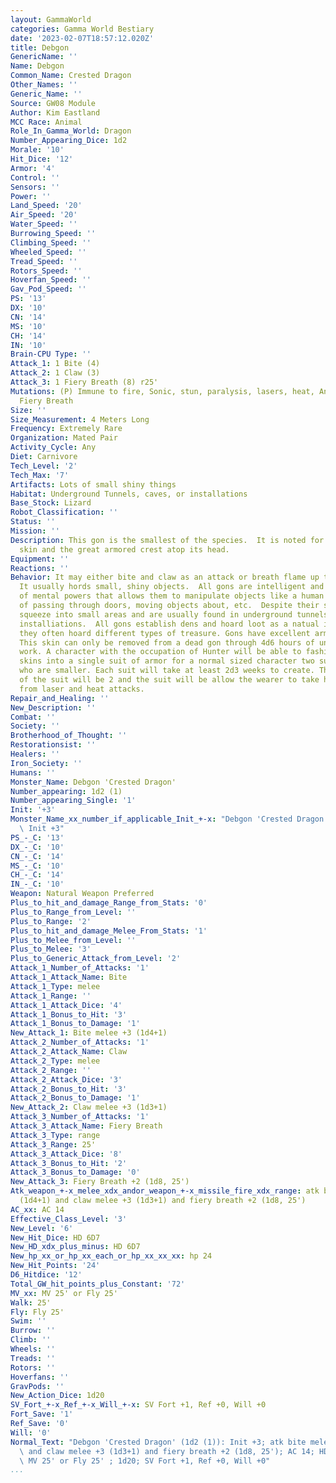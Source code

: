 ```yaml
---
layout: GammaWorld
categories: Gamma World Bestiary
date: '2023-02-07T18:57:12.020Z'
title: Debgon
GenericName: ''
Name: Debgon
Common_Name: Crested Dragon
Other_Names: ''
Generic_Name: ''
Source: GW08 Module
Author: Kim Eastland
MCC Race: Animal
Role_In_Gamma_World: Dragon
Number_Appearing_Dice: 1d2
Morale: '10'
Hit_Dice: '12'
Armor: '4'
Control: ''
Sensors: ''
Power: ''
Land_Speed: '20'
Air_Speed: '20'
Water_Speed: ''
Burrowing_Speed: ''
Climbing_Speed: ''
Wheeled_Speed: ''
Tread_Speed: ''
Rotors_Speed: ''
Hoverfan_Speed: ''
Gav_Pod_Speed: ''
PS: '13'
DX: '10'
CN: '14'
MS: '10'
CH: '14'
IN: '10'
Brain-CPU Type: ''
Attack_1: 1 Bite (4)
Attack_2: 1 Claw (3)
Attack_3: 1 Fiery Breath (8) r25'
Mutations: (P) Immune to fire, Sonic, stun, paralysis, lasers, heat, Anti-Life Leech,
  Fiery Breath
Size: ''
Size_Measurement: 4 Meters Long
Frequency: Extremely Rare
Organization: Mated Pair
Activity_Cycle: Any
Diet: Carnivore
Tech_Level: '2'
Tech_Max: '7'
Artifacts: Lots of small shiny things
Habitat: Underground Tunnels, caves, or installations
Base_Stock: Lizard
Robot_Classification: ''
Status: ''
Mission: ''
Description: This gon is the smallest of the species.  It is noted for its red speckled
  skin and the great armored crest atop its head.
Equipment: ''
Reactions: ''
Behavior: It may either bite and claw as an attack or breath flame up to 25 feet.
  It usually hords small, shiny objects.  All gons are intelligent and have some form
  of mental powers that allows them to manipulate objects like a human for the purpose
  of passing through doors, moving objects about, etc.  Despite their size they can
  squeeze into small areas and are usually found in underground tunnels, caves, or
  installiations.  All gons establish dens and hoard loot as a natual instinct, though
  they often hoard different types of treasure. Gons have excellent armor-like skin.
  This skin can only be removed from a dead gon through 4d6 hours of uninterupted
  work. A character with the occupation of Hunter will be able to fashion one of these
  skins into a single suit of armor for a normal sized character two suits for characters
  who are smaller. Each suit will take at least 2d3 weeks to create. The armor class
  of the suit will be 2 and the suit will be allow the wearer to take half damage
  from laser and heat attacks.
Repair_and_Healing: ''
New_Description: ''
Combat: ''
Society: ''
Brotherhood_of_Thought: ''
Restorationsist: ''
Healers: ''
Iron_Society: ''
Humans: ''
Monster_Name: Debgon 'Crested Dragon'
Number_appearing: 1d2 (1)
Number_appearing_Single: '1'
Init: '+3'
Monster_Name_xx_number_if_applicable_Init_+-x: "Debgon 'Crested Dragon' (1d2 (1)):\
  \ Init +3"
PS_-_C: '13'
DX_-_C: '10'
CN_-_C: '14'
MS_-_C: '10'
CH_-_C: '14'
IN_-_C: '10'
Weapon: Natural Weapon Preferred
Plus_to_hit_and_damage_Range_from_Stats: '0'
Plus_to_Range_from_Level: ''
Plus_to_Range: '2'
Plus_to_hit_and_damage_Melee_From_Stats: '1'
Plus_to_Melee_from_Level: ''
Plus_to_Melee: '3'
Plus_to_Generic_Attack_from_Level: '2'
Attack_1_Number_of_Attacks: '1'
Attack_1_Attack_Name: Bite
Attack_1_Type: melee
Attack_1_Range: ''
Attack_1_Attack_Dice: '4'
Attack_1_Bonus_to_Hit: '3'
Attack_1_Bonus_to_Damage: '1'
New_Attack_1: Bite melee +3 (1d4+1)
Attack_2_Number_of_Attacks: '1'
Attack_2_Attack_Name: Claw
Attack_2_Type: melee
Attack_2_Range: ''
Attack_2_Attack_Dice: '3'
Attack_2_Bonus_to_Hit: '3'
Attack_2_Bonus_to_Damage: '1'
New_Attack_2: Claw melee +3 (1d3+1)
Attack_3_Number_of_Attacks: '1'
Attack_3_Attack_Name: Fiery Breath
Attack_3_Type: range
Attack_3_Range: 25'
Attack_3_Attack_Dice: '8'
Attack_3_Bonus_to_Hit: '2'
Attack_3_Bonus_to_Damage: '0'
New_Attack_3: Fiery Breath +2 (1d8, 25')
Atk_weapon_+-x_melee_xdx_andor_weapon_+-x_missile_fire_xdx_range: atk bite melee +3
  (1d4+1) and claw melee +3 (1d3+1) and fiery breath +2 (1d8, 25')
AC_xx: AC 14
Effective_Class_Level: '3'
New_Level: '6'
New_Hit_Dice: HD 6D7
New_HD_xdx_plus_minus: HD 6D7
New_hp_xx_or_hp_xx_each_or_hp_xx_xx_xx: hp 24
New_Hit_Points: '24'
D6_Hitdice: '12'
Total_GW_hit_points_plus_Constant: '72'
MV_xx: MV 25' or Fly 25'
Walk: 25'
Fly: Fly 25'
Swim: ''
Burrow: ''
Climb: ''
Wheels: ''
Treads: ''
Rotors: ''
Hoverfans: ''
GravPods: ''
New_Action_Dice: 1d20
SV_Fort_+-x_Ref_+-x_Will_+-x: SV Fort +1, Ref +0, Will +0
Fort_Save: '1'
Ref_Save: '0'
Will: '0'
Normal_Text: "Debgon 'Crested Dragon' (1d2 (1)): Init +3; atk bite melee +3 (1d4+1)\
  \ and claw melee +3 (1d3+1) and fiery breath +2 (1d8, 25'); AC 14; HD 6D7 hp 24;\
  \ MV 25' or Fly 25' ; 1d20; SV Fort +1, Ref +0, Will +0"
...
```

